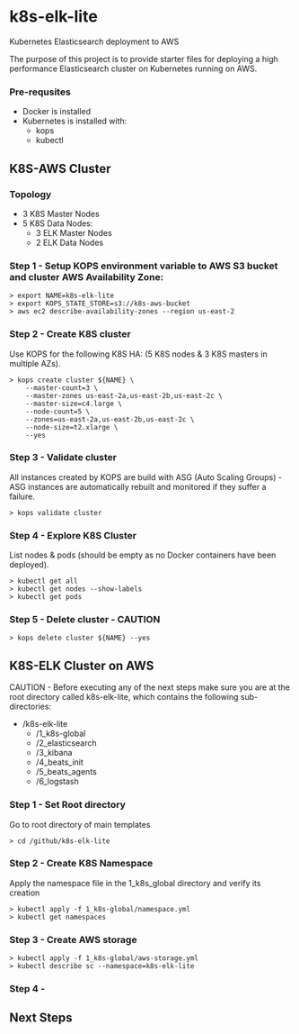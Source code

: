 # k8s-elk-lite
Kubernetes Elasticsearch deployment to AWS

The purpose of this project is to provide starter files for deploying a high performance Elasticsearch cluster on Kubernetes running on AWS. 

### Pre-requsites
+ Docker is installed
+ Kubernetes is installed with:
  + kops
  + kubectl

## K8S-AWS Cluster
### Topology
  + 3 K8S Master Nodes
  + 5 K8S Data Nodes:
    + 3 ELK Master Nodes
    + 2 ELK Data Nodes
    
### Step 1 - Setup KOPS environment variable to AWS S3 bucket and cluster AWS Availability Zone:
```
> export NAME=k8s-elk-lite
> export KOPS_STATE_STORE=s3://k8s-aws-bucket
> aws ec2 describe-availability-zones --region us-east-2
```
### Step 2 - Create K8S cluster 
Use KOPS for the following K8S HA: (5 K8S nodes & 3 K8S masters in multiple AZs).
```
> kops create cluster ${NAME} \
    --master-count=3 \
    --master-zones us-east-2a,us-east-2b,us-east-2c \
    --master-size=c4.large \
    --node-count=5 \
    --zones=us-east-2a,us-east-2b,us-east-2c \
    --node-size=t2.xlarge \
    --yes
```
### Step 3 - Validate cluster
All instances created by KOPS are build with ASG (Auto Scaling Groups) - ASG instances are automatically rebuilt and monitored if they suffer a failure.
```
> kops validate cluster
```
### Step 4 - Explore K8S Cluster
List nodes & pods (should be empty as no Docker containers have been deployed).
```
> kubectl get all
> kubectl get nodes --show-labels
> kubectl get pods
```
### Step 5 - Delete cluster - CAUTION
```
> kops delete cluster ${NAME} --yes
```

## K8S-ELK Cluster on AWS
CAUTION - Before executing any of the next steps make sure you are at the root directory called k8s-elk-lite, which contains the following sub-directories:
- /k8s-elk-lite
  - /1_k8s-global
  - /2_elasticsearch
  - /3_kibana
  - /4_beats_init
  - /5_beats_agents
  - /6_logstash

### Step 1 - Set Root directory
Go to root directory of main templates
```
> cd /github/k8s-elk-lite
```

### Step 2 - Create K8S Namespace
Apply the namespace file in the 1_k8s_global directory and verify its creation
```
> kubectl apply -f 1_k8s-global/namespace.yml
> kubectl get namespaces
```

### Step 3 - Create AWS storage
```
> kubectl apply -f 1_k8s-global/aws-storage.yml
> kubectl describe sc --namespace=k8s-elk-lite
```

### Step 4 - 

## Next Steps
